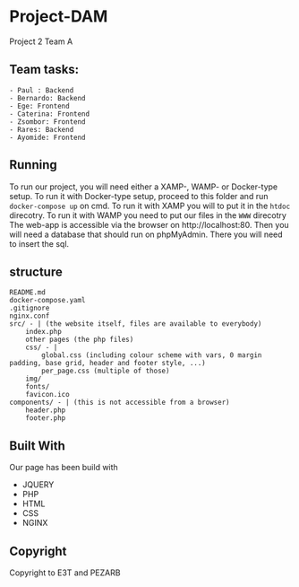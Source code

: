 # Project-DAM
Project 2 Team A

## Team tasks: 
	- Paul : Backend
	- Bernardo: Backend
	- Ege: Frontend
	- Caterina: Frontend
	- Zsombor: Frontend
	- Rares: Backend
	- Ayomide: Frontend

## Running
To run our project, you will need either a XAMP-, WAMP- or Docker-type setup.
To run it with Docker-type setup, proceed to this folder and run `docker-compose up` on cmd.
To run it with XAMP you will to put it in the `htdoc` direcotry. To run it with WAMP you need to put our files 
in the `WWW` direcotry
The web-app is accessible via the browser on http://localhost:80.
Then you will need a database that should run on phpMyAdmin. There you will need to insert the sql.

## structure
```
README.md
docker-compose.yaml
.gitignore
nginx.conf
src/ - | (the website itself, files are available to everybody)
    index.php
    other pages (the php files)
    css/ - |
        global.css (including colour scheme with vars, 0 margin padding, base grid, header and footer style, ...)
        per_page.css (multiple of those)
    img/
    fonts/
    favicon.ico
components/ - | (this is not accessible from a browser)
    header.php
    footer.php
```


## Built With
Our page has been build with
* JQUERY
* PHP
* HTML
* CSS
* NGINX

## Copyright
Copyright to E3T and PEZARB



